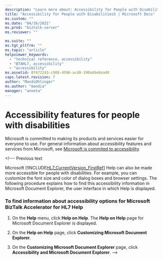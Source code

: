 ```yaml
---
description: "Learn more about: Accessibility for People with Disabilities"
title: "Accessibility for People with Disabilities5 | Microsoft Docs"
ms.custom: ""
ms.date: "04/16/2021"
ms.prod: "biztalk-server"
ms.reviewer: ""

ms.suite: ""
ms.tgt_pltfrm: ""
ms.topic: "article"
helpviewer_keywords:
  - "technical reference, accessibility"
  - "BTAHL7, accessibility"
  - "accessibility"
ms.assetid: 07472243-c988-4596-acd8-190a49e8ea40
caps.latest.revision: 7
author: "MandiOhlinger"
ms.author: "mandia"
manager: "anneta"
---
```

# Accessibility features for people with disabilities
Microsoft is committed to making its products and services easier for everyone to use. For general information about accessibility features and services from Microsoft, see [Microsoft is commited to accessibility](https://www.microsoft.com/accessibility).

\<!--- Previous text

 Microsoft [!INCLUDE[HL7_CurrentVersion_FirstRef](../../includes/hl7-currentversion-firstref-md.md)] Help can also be made more accessible for people with disabilities. For example, you can customize the font size and color of dialog boxes and browser settings. The following procedure explains how to find this accessibility information in Microsoft Document Explorer, the user interface in which Help is displayed.

### To find information about accessibility options for Microsoft BizTalk Accelerator for HL7 Help

1.  On the **Help** menu, click **Help on Help**. The **Help on Help** page for Microsoft Document Explorer is displayed.

2.  On the **Help on Help** page, click **Customizing Microsoft Document Explorer**.

3.  On the **Customizing Microsoft Document Explorer** page, click **Accessibility and Microsoft Document Explorer**.
-->
